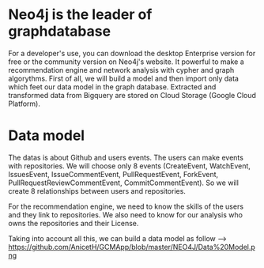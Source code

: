 # Neo4j is the leader of graphdatabase
For a developer's use, you can download the desktop Enterprise version for free or the community version on Neo4j's website.
It powerful to make a recommendation engine and network analysis with cypher and graph algorythms.
First of all, we will build a model and then import only data which feet our data model in the graph database.
Extracted and transformed data from Bigquery are stored on Cloud Storage (Google Cloud Platform).

# Data model
The datas is about Github and users events.
The users can make events with repositories. We will choose only 8 events (CreateEvent, WatchEvent, IssuesEvent, IssueCommentEvent, PullRequestEvent, ForkEvent, PullRequestReviewCommentEvent, CommitCommentEvent). 
So we will create 8 relationships between users and repositories.

For the recommendation engine, we need to know the skills of the users and they link to repositories.
We also need to know for our analysis who owns the repositories and their License.

Taking into account all this, we can build a data model as follow --> https://github.com/AnicetH/GCMApp/blob/master/NEO4J/Data%20Model.png
